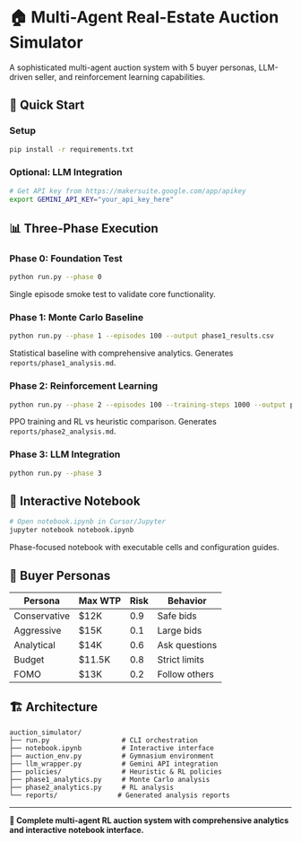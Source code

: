 # 🏠 Multi-Agent Real-Estate Auction Simulator

A sophisticated multi-agent auction system with 5 buyer personas, LLM-driven seller, and reinforcement learning capabilities.

## 🚀 Quick Start

### Setup
```bash
pip install -r requirements.txt
```

### Optional: LLM Integration
```bash
# Get API key from https://makersuite.google.com/app/apikey
export GEMINI_API_KEY="your_api_key_here"
```

## 📊 Three-Phase Execution

### Phase 0: Foundation Test
```bash
python run.py --phase 0
```
Single episode smoke test to validate core functionality.

### Phase 1: Monte Carlo Baseline  
```bash
python run.py --phase 1 --episodes 100 --output phase1_results.csv
```
Statistical baseline with comprehensive analytics. Generates `reports/phase1_analysis.md`.

### Phase 2: Reinforcement Learning
```bash
python run.py --phase 2 --episodes 100 --training-steps 1000 --output phase2_results.csv
```
PPO training and RL vs heuristic comparison. Generates `reports/phase2_analysis.md`.

### Phase 3: LLM Integration
```bash
python run.py --phase 3
```

## 📱 Interactive Notebook

```bash
# Open notebook.ipynb in Cursor/Jupyter
jupyter notebook notebook.ipynb
```
Phase-focused notebook with executable cells and configuration guides.

## 👥 Buyer Personas

| Persona | Max WTP | Risk | Behavior |
|---------|---------|------|----------|
| Conservative | $12K | 0.9 | Safe bids |
| Aggressive | $15K | 0.1 | Large bids |
| Analytical | $14K | 0.6 | Ask questions |
| Budget | $11.5K | 0.8 | Strict limits |
| FOMO | $13K | 0.2 | Follow others |

## 🏗️ Architecture

```
auction_simulator/
├── run.py                  # CLI orchestration
├── notebook.ipynb          # Interactive interface
├── auction_env.py          # Gymnasium environment
├── llm_wrapper.py          # Gemini API integration
├── policies/               # Heuristic & RL policies
├── phase1_analytics.py     # Monte Carlo analysis
├── phase2_analytics.py     # RL analysis
└── reports/               # Generated analysis reports
```


---

**🎯 Complete multi-agent RL auction system with comprehensive analytics and interactive notebook interface.**
